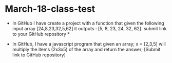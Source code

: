 # March-18-class-test

- In GitHub I have create a project with a function that given the following input array [24,8,23,32,5,62] it outputs : [5, 8, 23, 24, 32, 62]. submit link to your GitHub repository \*

- In GitHub, I have a javascript program that given an array; x = [2,3,5] will multiply the items (2x3x5) of the array and return the answer; [Submit link to GitHub repository]
